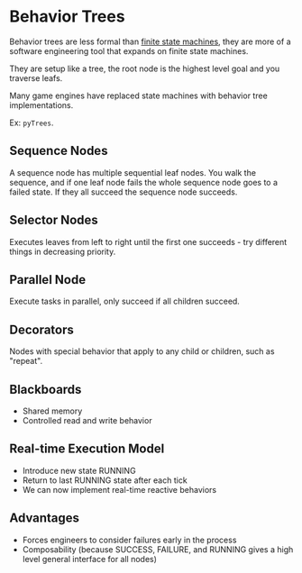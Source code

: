 # Behavior Trees

Behavior trees are less formal than [finite state machines](./state-machines.md), they are more of a software engineering tool that expands on finite state machines.

They are setup like a tree, the root node is the highest level goal and you
traverse leafs.

Many game engines have replaced state machines with behavior tree
implementations.

Ex: `pyTrees`.

## Sequence Nodes

A sequence node has multiple sequential leaf nodes. You walk the sequence, and
if one leaf node fails the whole sequence node goes to a failed state. If they
all succeed the sequence node succeeds.

## Selector Nodes

Executes leaves from left to right until the first one succeeds - try different
things in decreasing priority.

## Parallel Node

Execute tasks in parallel, only succeed if all children succeed.

## Decorators

Nodes with special behavior that apply to any child or children, such as
"repeat".

## Blackboards

- Shared memory
- Controlled read and write behavior

## Real-time Execution Model

- Introduce new state RUNNING
- Return to last RUNNING state after each tick
- We can now implement real-time reactive behaviors

## Advantages

- Forces engineers to consider failures early in the process
- Composability (because SUCCESS, FAILURE, and RUNNING gives a high level
  general interface for all nodes)
